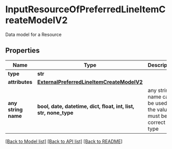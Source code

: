 # InputResourceOfPreferredLineItemCreateModelV2

Data model for a Resource

## Properties
Name | Type | Description | Notes
------------ | ------------- | ------------- | -------------
**type** | **str** |  | [optional] 
**attributes** | [**ExternalPreferredLineItemCreateModelV2**](ExternalPreferredLineItemCreateModelV2.md) |  | [optional] 
**any string name** | **bool, date, datetime, dict, float, int, list, str, none_type** | any string name can be used but the value must be the correct type | [optional]

[[Back to Model list]](../README.md#documentation-for-models) [[Back to API list]](../README.md#documentation-for-api-endpoints) [[Back to README]](../README.md)


